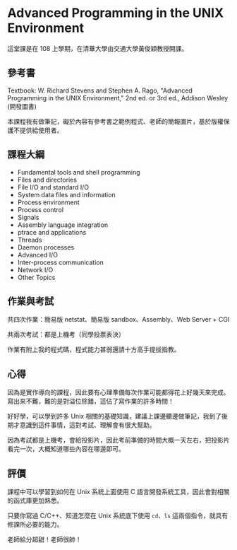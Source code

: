 # Advanced Programming in the UNIX Environment

這堂課是在 108 上學期，在清華大學由交通大學黃俊穎教授開課。

## 參考書

Textbook: W. Richard Stevens and Stephen A. Rago, "Advanced Programming in the UNIX Environment," 2nd ed. or 3rd ed., Addison Wesley (開發圖書)

本課程我有做筆記，礙於內容有參考書之範例程式、老師的簡報圖片，基於版權保護不提供給使用者。

## 課程大綱

- Fundamental tools and shell programming
- Files and directories
- File I/O and standard I/O
- System data files and information
- Process environment
- Process control
- Signals
- Assembly language integration
- ptrace and applications
- Threads
- Daemon processes
- Advanced I/O
- Inter-process communication
- Network I/O
- Other Topics

## 作業與考試

共四次作業：簡易版 netstat、簡易版 sandbox、Assembly、Web Server + CGI

共兩次考試：都是上機考（同學投票表決）

作業有附上我的程式碼，程式能力甚弱還請十方高手提拔指教。

## 心得

因為是實作導向的課程，因此要有心理準備每次作業可能都得花上好幾天來完成。寫出來不難，難的是對溢位除錯，這佔了寫作業的許多時間！

好好學，可以學到許多 Unix 相關的基礎知識，建議上課邊聽邊做筆記，我到了後期才意識到這件事情，這對考試、理解會有很大幫助。

因為考試都是上機考，會給投影片，因此考前準備的時間大概一天左右，把投影片看完一次，大概知道哪些內容在哪邊即可。

## 評價

課程中可以學習到如何在 Unix 系統上面使用 C 語言開發系統工具，因此會對相關的函式庫更加熟悉。

只要你寫過 C/C++、知道怎麼在 Unix 系統底下使用 `cd`、`ls` 這兩個指令，就具有修課所必要的能力。

老師給分超甜！老師很帥！
